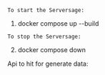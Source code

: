 `To start the Serversage:  `
1. docker compose up --build

`To stop the Serversage:  `

2. docker compose down

Api to hit for generate data:
